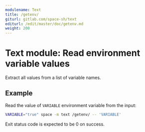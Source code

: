 ```yaml
---
modulename: Text
title: /getenv/
giturl: gitlab.com/space-sh/text
editurl: /edit/master/doc/getenv.md
weight: 200
---
```

# Text module: Read environment variable values

Extract all values from a list of variable names.

## Example

Read the value of `VARIABLE` environment variable from the input:
```sh
VARIABLE="true" space -m text /getenv/ -- 'VARIABLE'
```

Exit status code is expected to be 0 on success.
